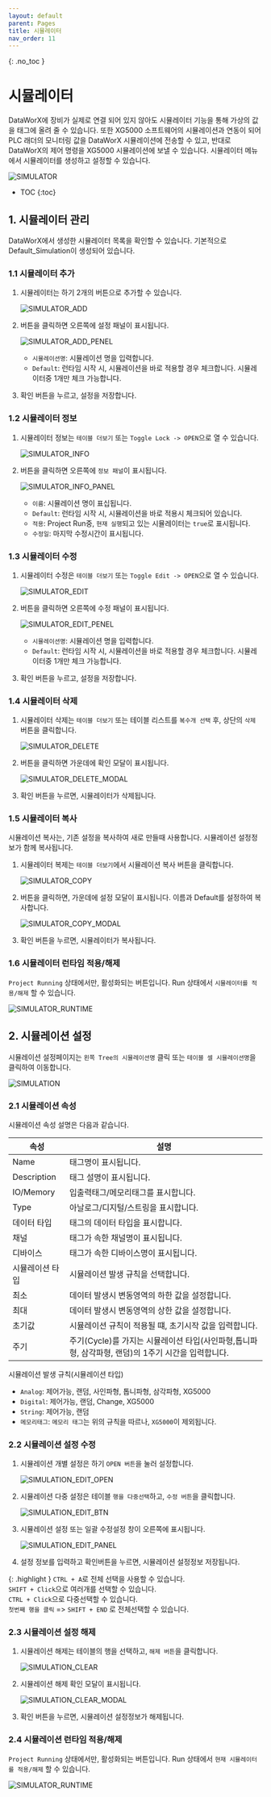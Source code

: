 ```yaml
---
layout: default
parent: Pages
title: 시뮬레이터
nav_order: 11
---
```


{: .no_toc }
# 시뮬레이터
DataWorX에 장비가 실제로 연결 되어 있지 않아도 시뮬레이터 기능을 통해 가상의 값을 태그에 올려 줄 수 있습니다. 또한 XG5000 소프트웨어의 시뮬레이션과 연동이 되어 PLC 래더의 모니터링 값을 DataWorX 시뮬레이션에 전송할 수 있고, 반대로 DataWorX의 제어 명령을 XG5000 시뮬레이션에 보낼 수 있습니다. 시뮬레이터 메뉴에서 시뮬레이터를 생성하고 설정할 수 있습니다.

![SIMULATOR](./1.simulator.png)

- TOC
{:toc}

## 1. 시뮬레이터 관리  
DataWorX에서 생성한 시뮬레이터 목록을 확인할 수 있습니다. 기본적으로 Default_Simulation이 생성되어 있습니다.

### 1.1 시뮬레이터 추가  
1. 시뮬레이터는 하기 2개의 버튼으로 추가할 수 있습니다.  

    ![SIMULATOR_ADD](./1.simulatoradd-1.png)

2. 버튼을 클릭하면 오른쪽에 설정 패널이 표시됩니다.  

    ![SIMULATOR_ADD_PENEL](./1.simulatoradd-panel-1.png)

    - `시뮬레이션명`: 시뮬레이션 명을 입력합니다.  
    - `Default`: 런타임 시작 시, 시뮬레이션을 바로 적용할 경우 체크합니다. 시뮬레이터중 1개만 체크 가능합니다.

3. 확인 버튼을 누르고, 설정을 저장합니다.

### 1.2 시뮬레이터 정보  
1. 시뮬레이터 정보는 `테이블 더보기` 또는 `Toggle Lock -> OPEN`으로 열 수 있습니다.  

    ![SIMULATOR_INFO](./1.simulatorinfo-2.png)

2. 버튼을 클릭하면 오른쪽에 `정보 패널`이 표시됩니다. 

    ![SIMULATOR_INFO_PANEL](./1.simulatorinfo-panel-2.png)

    - `이름`: 시뮬레이션 명이 표십됩니다.  
    - `Default`: 런타임 시작 시, 시뮬레이션을 바로 적용시 체크되어 있습니다.  
    - `적용`: Project Run중, `현재 실행`되고 있는 시뮬레이터는 `true`로 표시됩니다.  
    - `수정일`: 마지막 수정시간이 표시됩니다.    

### 1.3 시뮬레이터 수정  
1. 시뮬레이터 수정은 `테이블 더보기` 또는 `Toggle Edit -> OPEN`으로 열 수 있습니다.  

    ![SIMULATOR_EDIT](./1.simulatoredit-3.png)

2. 버튼을 클릭하면 오른쪽에 수정 패널이 표시됩니다.  

    ![SIMULATOR_EDIT_PENEL](./1.simulatoredit-panel-3.png)

    - `시뮬레이션명`: 시뮬레이션 명을 입력합니다.  
    - `Default`: 런타임 시작 시, 시뮬레이션을 바로 적용할 경우 체크합니다. 시뮬레이터중 1개만 체크 가능합니다.

3. 확인 버튼을 누르고, 설정을 저장합니다.

### 1.4 시뮬레이터 삭제  
1. 시뮬레이터 삭제는 `테이블 더보기` 또는 테이블 리스트를 `복수개 선택` 후, 상단의 `삭제` 버튼을 클릭합니다.

    ![SIMULATOR_DELETE](./1.simulatordelete-4.png)

2. 버튼을 클릭하면 가운데에 확인 모달이 표시됩니다.

    ![SIMULATOR_DELETE_MODAL](./1.simulatordelete-modal-4.png)

3. 확인 버튼을 누르면, 시뮬레이터가 삭제됩니다.

### 1.5 시뮬레이터 복사  
시뮬레이션 복사는, 기존 설정을 복사하여 새로 만들때 사용합니다. 시뮬레이션 설정정보가 함께 복사됩니다. 

1. 시뮬레이터 복제는 `테이블 더보기`에서 시뮬레이션 복사 버튼을 클릭합니다.

    ![SIMULATOR_COPY](./1.simulatorcopy-5.png)

2. 버튼을 클릭하면, 가운데에 설정 모달이 표시됩니다. 이름과 Default를 설정하여 복사합니다.

    ![SIMULATOR_COPY_MODAL](./1.simulatorcopy-modal-5.png)

3. 확인 버튼을 누르면, 시뮬레이터가 복사됩니다.

### 1.6 시뮬레이터 런타임 적용/해제
`Project Running` 상태에서만, 활성화되는 버튼입니다. Run 상태에서 `시뮬레이터를 적용/해제` 할 수 있습니다.

![SIMULATOR_RUNTIME](./1.simulatorruntime-6.png)

## 2. 시뮬레이션 설정  
시뮬레이션 설정페이지는 `왼쪽 Tree의 시뮬레이션명` 클릭 또는 `테이블 셀 시뮬레이션명`을 클릭하여 이동합니다.

![SIMULATION](./2.simulation-1.png)

### 2.1 시뮬레이션 속성  
시뮬레이션 속성 설명은 다음과 같습니다.

| 속성      | 설명 |
|----------|----|
|Name | 태그명이 표시됩니다.|
|Description| 태그 설명이 표시됩니다.|
|IO/Memory| 입출력태그/메모리태그를 표시합니다. |
|Type| 아날로그/디지털/스트링을 표시합니다.|
|데이터 타입 | 태그의 데이터 타입을 표시합니다.|
|채널| 태그가 속한 채널명이 표시됩니다.|
|디바이스| 태그가 속한 디바이스명이 표시됩니다.|
|시뮬레이션 타입 | 시뮬레이션 발생 규칙을 선택합니다.|
|최소| 데이터 발생시 변동영역의 하한 값을 설정합니다.|
|최대| 데이터 발생시 변동영역의 상한 값을 설정합니다.|
|초기값| 시뮬레이션 규칙이 적용될 떄, 초기시작 값을 입력합니다.|
|주기| 주기(Cycle)를 가지는 시뮬레이션 타입(사인파형,톱니파형, 삼각파형, 랜덤)의 1주기 시간을 입력합니다.|

시뮬레이션 발생 규칙(시뮬레이션 타입)
- `Analog`: 제어가능, 랜덤, 사인파형, 톱니파형, 삼각파형, XG5000
- `Digital`: 제어가능, 랜덤, Change, XG5000
- `String`: 제어가능, 랜덤
- `메모리태그`: `메모리 태그`는 위의 규칙을 따르나, `XG5000`이 제외됩니다.

### 2.2 시뮬레이션 설정 수정  
1. 시뮬레이션 개별 설정은 하기 `OPEN 버튼`을 눌러 설정합니다.  

    ![SIMULATION_EDIT_OPEN](./2.simulationedit-open-2.png)


2. 시뮬레이션 다중 설정은 테이블 `행을 다중선택`하고, `수정 버튼`을 클릭합니다.

    ![SIMULATION_EDIT_BTN](./2.simulationedit-btn-2.png)

3. 시뮬레이션 설정 또는 일괄 수정설정 창이 오른쪽에 표시됩니다.

    ![SIMULATION_EDIT_PANEL](./2.simulationedit-panel-2.png)

4. 설정 정보를 입력하고 확인버튼을 누르면, 시뮬레이션 설정정보 저장됩니다.

{: .highlight }
`CTRL + A`로 전체 선택을 사용할 수 있습니다.  
`SHIFT + Click`으로 여러개를 선택할 수 있습니다.  
`CTRL + Click`으로 다중선택할 수 있습니다.  
`첫번째 행을 클릭` => `SHIFT + END` 로 전체선택할 수 있습니다.

### 2.3 시뮬레이션 설정 해제  
1. 시뮬레이션 해제는 테이블의 행을 선택하고, `해제 버튼`을 클릭합니다.

    ![SIMULATION_CLEAR](./2.simulationclear-btn-3.png)

2. 시뮬레이션 해제 확인 모달이 표시됩니다.

    ![SIMULATION_CLEAR_MODAL](./2.simulationclear-modal-3.png)

3. 확인 버튼을 누르면, 시뮬레이션 설정정보가 해제됩니다.


### 2.4 시뮬레이션 런타임 적용/해제  
`Project Running` 상태에서만, 활성화되는 버튼입니다. Run 상태에서 `현재 시뮬레이터를 적용/해제` 할 수 있습니다.

![SIMULATOR_RUNTIME](./2.simulationruntime-4.png)